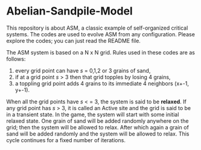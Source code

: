 # Abelian-Sandpile-Model
This repository is about ASM, a classic example of self-organized critical systems. The codes are used to evolve ASM from any configuration. Please explore the codes; you can just read the README file.

The ASM system is based on a N x N grid. Rules used in these codes are as follows:
1) every grid point can have _s_ = 0,1,2 or 3 grains of sand,
2) if at a grid point _s_ > 3 then that grid topples by losing 4 grains,
3) a toppling grid point adds 4 grains to its immediate 4 neighbors (x+-1, y+-1).

When all the grid points have _s_ < = 3, the system is said to be **relaxed**. If any grid point has _s_ > 3, it is called an Active site and the grid is said to be in a transient state. In the game, the system will start with some initial relaxed state. One grain of sand will be added randomly anywhere on the grid; then the system will be allowed to relax. After which again a grain of sand will be added randomly and the system will be allowed to relax. This cycle continues for a fixed number of iterations.
